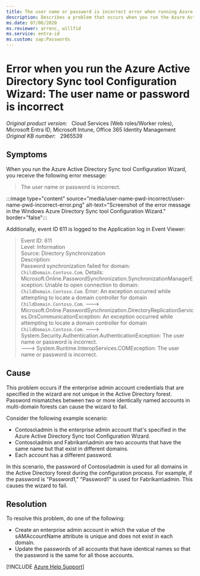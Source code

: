 ```yaml
---
title: The user name or password is incorrect error when running Azure Active Directory Sync tool Configuration Wizard
description: Describes a problem that occurs when you run the Azure Active Directory Sync tool Configuration Wizard, and event ID 611 is logged to the Application log in Event Viewer. Provides a resolution.
ms.date: 07/06/2020
ms.reviewer: arrenc, willfid
ms.service: entra-id
ms.custom: sap:Passwords
---
```

# Error when you run the Azure Active Directory Sync tool Configuration Wizard: The user name or password is incorrect

_Original product version:_ &nbsp; Cloud Services (Web roles/Worker roles), Microsoft Entra ID, Microsoft Intune, Office 365 Identity Management  
_Original KB number:_ &nbsp; 2965539

## Symptoms

When you run the Azure Active Directory Sync tool Configuration Wizard, you receive the following error message:

> The user name or password is incorrect.

:::image type="content" source="media/user-name-pwd-incorrect/user-name-pwd-incorrect-error.png" alt-text="Screenshot of the error message in the Windows Azure Directory Sync tool Configuration Wizard." border="false":::

Additionally, event ID 611 is logged to the Application log in Event Viewer:

> Event ID: 611  
> Level: Information  
> Source: Directory Synchronization  
> Description:  
Password synchronization failed for domain: `ChildDomain.Contoso.Com`. Details:
Microsoft.Online.PasswordSynchronization.SynchronizationManagerException: Unable to open connection to domain: `ChildDomain.Contoso.Com`. Error: An exception occurred while attempting to locate a domain controller for domain `ChildDomain.Contoso.Com`. ---> Microsoft.Online.PasswordSynchronization.DirectoryReplicationServices.DrsCommunicationException: An exception occurred while attempting to locate a domain controller for domain `ChildDomain.Contoso.Com`. ---> System.Security.Authentication.AuthenticationException: The user name or password is incorrect.  
> ---> System.Runtime.InteropServices.COMException: The user name or password is incorrect.

## Cause

This problem occurs if the enterprise admin account credentials that are specified in the wizard are not unique in the Active Directory forest. Password mismatches between two or more identically named accounts in multi-domain forests can cause the wizard to fail.

Consider the following example scenario:

- Contoso\admin is the enterprise admin account that's specified in the Azure Active Directory Sync tool Configuration Wizard.
- Contoso\admin and Fabrikam\admin are two accounts that have the same name but that exist in different domains.
- Each account has a different password.

In this scenario, the password of Contoso\admin is used for all domains in the Active Directory forest during the configuration process. For example, if the password is "Password1," "Password1" is used for Fabrikam\admin. This causes the wizard to fail.

## Resolution

To resolve this problem, do one of the following:

- Create an enterprise admin account in which the value of the sAMAccountName attribute is unique and does not exist in each domain.
- Update the passwords of all accounts that have identical names so that the password is the same for all those accounts.

[!INCLUDE [Azure Help Support](../../../includes/azure-help-support.md)]
